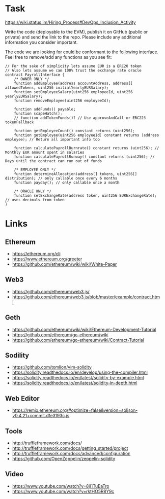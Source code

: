# Task

https://wiki.status.im/Hiring_Process#DevOps_Inclusion_Activity

Write the code (deployable to the EVM), publish it on GitHub (public or private) and send the link to the repo. Please include any additional information you consider important.

The code we are looking for could be conformant to the following interface. Feel free to remove/add any functions as you see fit:

```solidity
// For the sake of simplicity lets assume EUR is a ERC20 token
// Also lets assume we can 100% trust the exchange rate oracle
contract PayrollInterface {
    /* OWNER ONLY */
    function addEmployee(address accountAddress, address[] allowedTokens, uint256 initialYearlyEURSalary);
    function setEmployeeSalary(uint256 employeeId, uint256 yearlyEURSalary);
    function removeEmployee(uint256 employeeId);

    function addFunds() payable;
    function scapeHatch();
    // function addTokenFunds()? // Use approveAndCall or ERC223 tokenFallback

    function getEmployeeCount() constant returns (uint256);
    function getEmployee(uint256 employeeId) constant returns (address employee); // Return all important info too

    function calculatePayrollBurnrate() constant returns (uint256); // Monthly EUR amount spent in salaries
    function calculatePayrollRunway() constant returns (uint256); // Days until the contract can run out of funds

    /* EMPLOYEE ONLY */
    function determineAllocation(address[] tokens, uint256[] distribution); // only callable once every 6 months
    function payday(); // only callable once a month

    /* ORACLE ONLY */
    function setExchangeRate(address token, uint256 EURExchangeRate); // uses decimals from token
}
```

# Links

## Ethereum

* https://ethereum.org/cli
* https://www.ethereum.org/greeter
* https://github.com/ethereum/wiki/wiki/White-Paper

## Web3

* https://github.com/ethereum/web3.js/
* https://github.com/ethereum/web3.js/blob/master/example/contract.html

## Geth

* https://github.com/ethereum/wiki/wiki/Ethereum-Development-Tutorial
* https://github.com/ethereum/go-ethereum/wiki
* https://github.com/ethereum/go-ethereum/wiki/Contract-Tutorial

## Sodility

* https://github.com/tomlion/vim-solidity
* https://solidity.readthedocs.io/en/develop/using-the-compiler.html
* https://solidity.readthedocs.io/en/latest/solidity-by-example.html
* https://solidity.readthedocs.io/en/latest/solidity-in-depth.html

## Web Editor

* https://remix.ethereum.org/#optimize=false&version=soljson-v0.4.21+commit.dfe3193c.js

## Tools

* http://truffleframework.com/docs/
* http://truffleframework.com/docs/getting_started/project
* http://truffleframework.com/docs/advanced/configuration
* https://github.com/OpenZeppelin/zeppelin-solidity

## Video

* https://www.youtube.com/watch?v=8jI1TuEaTro
* https://www.youtube.com/watch?v=rktHO5R8Y9c
